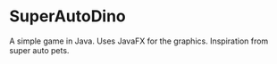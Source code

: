 # SuperAutoDino

A simple game in Java. Uses JavaFX for the graphics. 
Inspiration from super auto pets. 
